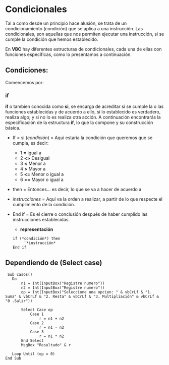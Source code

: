 # Condicionales 

Tal a como desde un principio hace alusión, se trata de un condicionamiento (condición) que 
se aplica a una instrucción. Las condicionales, son aquellas que nos permiten ejecutar
una instrucción, si  se cumple la condición que hemos establecido. 

En **VBC** hay diferentes estructuras de condicionales, cada una de ellas con funciones específicas, como lo presentamos a continuación.

## Condiciones:

Comencemos por:

### if
 
**if** o tambien conocida como **si**, se encarga de acreditar si se cumple la o las funciones establecidas y de 
acuerdo a ello, si lo establecido es verdadero, realiza algo; y si no lo es realiza otra acción. A continuación encontrarás 
la especificación de la estructura **if**, lo que la compone y su construcción básica.

* If = si
(*condición*) = Aquí estaría la condición que queremos que se cumpla, es decir:
   * 1 **=** igual a
   * 2 **<>** Desigual
   * 3 **<** Menor a 
   * 4 **>** Mayor a 
   * 5 **<=** Menor o igual a 
   * 6 **>=** Mayor o igual a
* then = Entonces...  es decir, lo que se va a hacer de acuerdo a 
* *instrucciones* = Aquí va la orden a realizar, a partir de lo que respecte el cumplimiento de la condición.
* End if = Es el cierre o conclusión después de haber cumplido las instrucciones establecidas. 
   
   * **representación**
   
   ```
   if (*condición*) then
        `*instrucción*
   End if
   ```
    
 ## Dependiendo de (Select case)
 
 ```
  Sub casos()
    Do
        n1 = Int(InputBox("Registre numero"))
        n2 = Int(InputBox("Registre numero"))
        op = Int(InputBox("Seleccione una opcion: " & vbCrLf & "1. Suma" & vbCrLf & "2. Resta" & vbCrLf & "3. Multipliación" & vbCrLf & "0 .Salir"))
        
        Select Case op
            Case 1
                r = n1 + n2
            Case 2
                r = n1 - n2
            Case 3
                r = n1 * n2
        End Select
        MsgBox "Resultado" & r
        
    Loop Until (op = 0)
 End Sub
 ```
